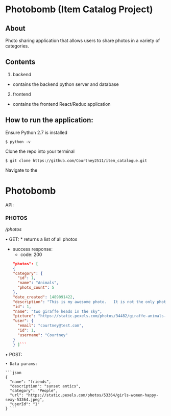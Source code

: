 # Photobomb (Item Catalog Project)

## About

Photo sharing application that allows users to share photos in a variety of categories.

## Contents

1. backend
  * contains the backend python server and database

2. frontend
  * contains the frontend React/Redux application

## How to run the application:

Ensure Python 2.7 is installed

```
$ python -v
```

Clone the repo into your terminal

```
$ git clone https://github.com/Courtney2511/item_catalogue.git
```

Navigate to the 
# Photobomb

API:

### PHOTOS

  */photos*

  •  GET:
      * returns a list of all photos

  * success response:
      * code: 200
      ```json
      "photos": [
    {
      "category": {
        "id": 1,
        "name": "Animals",
        "photo_count": 5
      },
      "date_created": 1489091422,
      "description": "This is my awesome photo.   It is not the only photo, but it is my favourite... well except for that other one, but it is nsfw",
      "id": 1,
      "name": "two giraffe heads in the sky",
      "picture": "https://static.pexels.com/photos/34482/giraffe-animals-zoo-funny.jpg",
      "user": {
        "email": "courtney@test.com",
        "id": 1,
        "username": "Courtney"
      }
    } ]```

  • POST:

    • Data params:

    ```json
    {
      "name": "friends",
      "description": "sunset antics",
      "category": "People",
      "url": "https://static.pexels.com/photos/53364/girls-women-happy-sexy-53364.jpeg",
      "userId": "1"
    } ```
